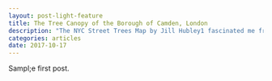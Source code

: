 ```yaml
---
layout: post-light-feature
title: The Tree Canopy of the Borough of Camden, London 
description: "The NYC Street Trees Map by Jill Hubley1 fascinated me from the first time I saw it- it was a colorful and creative representation that exhibited the data easily, accurately and beautifully. I wanted to create a map of all the trees in London to compare that representation with the NYC Street Tree Map1. I wanted to see what the canopy would look like and the distribution of the trees. Through this process I encountered many obstacles and learnt many new things, and as a result I was able to create a map that shows all the trees in the London Borough of Camden. "
categories: articles
date: 2017-10-17
---
```

Sampl;e first post. 

